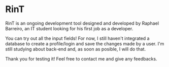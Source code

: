 # RinT

RinT is an ongoing development tool designed and developed by Raphael Barreiro, an IT student
looking for his first job as a developer.

You can try out all the input fields! For now, I still haven't integrated a 
database to create a profile/login and save the changes made by a user.
I'm still studying about back-end and, as soon as posible, I will do that.

Thank you for testing it! Feel free to contact me and give any feedbacks.

